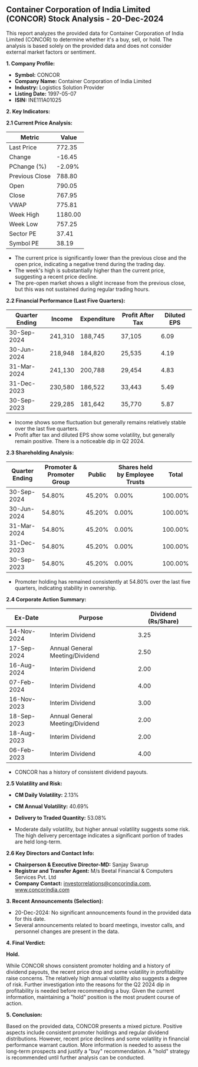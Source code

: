 ## Container Corporation of India Limited (CONCOR) Stock Analysis - 20-Dec-2024

This report analyzes the provided data for Container Corporation of India Limited (CONCOR) to determine whether it's a buy, sell, or hold.  The analysis is based solely on the provided data and does not consider external market factors or sentiment.

**1. Company Profile:**

* **Symbol:** CONCOR
* **Company Name:** Container Corporation of India Limited
* **Industry:** Logistics Solution Provider
* **Listing Date:** 1997-05-07
* **ISIN:** INE111A01025


**2. Key Indicators:**

**2.1 Current Price Analysis:**

| Metric             | Value     |
|----------------------|------------|
| Last Price          | 772.35     |
| Change              | -16.45     |
| PChange (%)         | -2.09%     |
| Previous Close      | 788.80     |
| Open                | 790.05     |
| Close               | 767.95     |
| VWAP                | 775.81     |
| Week High           | 1180.00    |
| Week Low            | 757.25     |
| Sector PE           | 37.41      |
| Symbol PE           | 38.19      |


* The current price is significantly lower than the previous close and the open price, indicating a negative trend during the trading day.
* The week's high is substantially higher than the current price, suggesting a recent price decline.
* The pre-open market shows a slight increase from the previous close, but this was not sustained during regular trading hours.


**2.2 Financial Performance (Last Five Quarters):**

| Quarter Ending     | Income       | Expenditure  | Profit After Tax | Diluted EPS |
|----------------------|--------------|---------------|-------------------|-------------|
| 30-Sep-2024         | 241,310      | 188,745       | 37,105           | 6.09        |
| 30-Jun-2024         | 218,948      | 184,820       | 25,535           | 4.19        |
| 31-Mar-2024         | 241,130      | 200,788       | 29,454           | 4.83        |
| 31-Dec-2023         | 230,580      | 186,522       | 33,443           | 5.49        |
| 30-Sep-2023         | 229,285      | 181,642       | 35,770           | 5.87        |

* Income shows some fluctuation but generally remains relatively stable over the last five quarters.
* Profit after tax and diluted EPS show some volatility, but generally remain positive.  There is a noticeable dip in Q2 2024.


**2.3 Shareholding Analysis:**

| Quarter Ending     | Promoter & Promoter Group | Public | Shares held by Employee Trusts | Total |
|----------------------|---------------------------|--------|-------------------------------|-------|
| 30-Sep-2024         | 54.80%                     | 45.20% | 0.00%                         | 100.00%|
| 30-Jun-2024         | 54.80%                     | 45.20% | 0.00%                         | 100.00%|
| 31-Mar-2024         | 54.80%                     | 45.20% | 0.00%                         | 100.00%|
| 31-Dec-2023         | 54.80%                     | 45.20% | 0.00%                         | 100.00%|
| 30-Sep-2023         | 54.80%                     | 45.20% | 0.00%                         | 100.00%|

* Promoter holding has remained consistently at 54.80% over the last five quarters, indicating stability in ownership.


**2.4 Corporate Action Summary:**

| Ex-Date       | Purpose                                      | Dividend (Rs/Share) |
|---------------|----------------------------------------------|----------------------|
| 14-Nov-2024   | Interim Dividend                             | 3.25                 |
| 17-Sep-2024   | Annual General Meeting/Dividend               | 2.50                 |
| 16-Aug-2024   | Interim Dividend                             | 2.00                 |
| 07-Feb-2024   | Interim Dividend                             | 4.00                 |
| 16-Nov-2023   | Interim Dividend                             | 3.00                 |
| 18-Sep-2023   | Annual General Meeting/Dividend               | 2.00                 |
| 18-Aug-2023   | Interim Dividend                             | 2.00                 |
| 06-Feb-2023   | Interim Dividend                             | 4.00                 |

* CONCOR has a history of consistent dividend payouts.


**2.5 Volatility and Risk:**

* **CM Daily Volatility:** 2.13%
* **CM Annual Volatility:** 40.69%
* **Delivery to Traded Quantity:** 53.08%

* Moderate daily volatility, but higher annual volatility suggests some risk.  The high delivery percentage indicates a significant portion of trades are held long-term.


**2.6 Key Directors and Contact Info:**

* **Chairperson & Executive Director-MD:** Sanjay Swarup
* **Registrar and Transfer Agent:** M/s Beetal Financial & Computers Services Pvt. Ltd
* **Company Contact:** investorrelations@concorindia.com, www.concorindia.com


**3. Recent Announcements (Selection):**

* 20-Dec-2024:  No significant announcements found in the provided data for this date.
* Several announcements related to board meetings, investor calls, and personnel changes are present in the data.


**4. Final Verdict:**

**Hold.**

While CONCOR shows consistent promoter holding and a history of dividend payouts, the recent price drop and some volatility in profitability raise concerns.  The relatively high annual volatility also suggests a degree of risk.  Further investigation into the reasons for the Q2 2024 dip in profitability is needed before recommending a buy.  Given the current information, maintaining a "hold" position is the most prudent course of action.


**5. Conclusion:**

Based on the provided data, CONCOR presents a mixed picture.  Positive aspects include consistent promoter holdings and regular dividend distributions. However, recent price declines and some volatility in financial performance warrant caution.  More information is needed to assess the long-term prospects and justify a "buy" recommendation.  A "hold" strategy is recommended until further analysis can be conducted.
